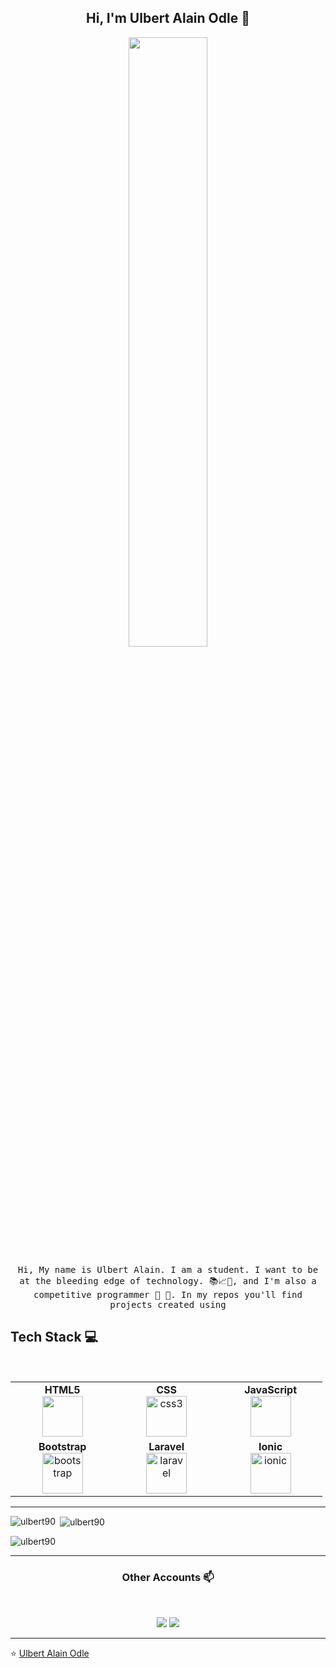 
<h2 align="center"> Hi, I'm Ulbert Alain Odle 👋 <br/> </h2> 

<p align="center"><img width=50% src="https://wompampsupport.azureedge.net/fetchimage?siteId=7575&v=2&jpgQuality=100&width=700&url=https%3A%2F%2Fi.kym-cdn.com%2Fentries%2Ficons%2Ffacebook%2F000%2F021%2F807%2Fig9OoyenpxqdCQyABmOQBZDI0duHk2QZZmWg2Hxd4ro.jpg"></p>


<p align="center"> <samp>Hi, My name is Ulbert Alain. I am a student. I want to be at the bleeding edge of technology. 📚📈🔬, and I'm also a competitive programmer 🤩 🎈. In my repos you'll find projects created using 
  
  
## Tech Stack :computer:

<br>
<table>
<tbody>
 <tr>
<td align="center" width="20%">
<span><b><center>HTML5</center></b></span> 
<img width="65" height=65px src="https://img.icons8.com/color/2x/html-5.png">
</td>

<td align="center" width="20%">
<span><b><center>CSS</center></b></span> 
<img width="65" height="65" src="https://img.icons8.com/fluency/240/css3.png" alt="css3"/>
</td>

<td align="center" width="20%">
<span><b><center>JavaScript</center></b></span> 
<img width="65" height=65px src="https://img.icons8.com/color/2x/javascript.png"> 
</td>
</tr>

<tr>
<td align="center" width="20%">
<span><b><center>Bootstrap</center></b></span> 
<img width="65" height="65" src="https://img.icons8.com/color-glass/65/bootstrap.png" alt="bootstrap"/> 
</td>

<td align="center" width="20%">
<span><b><center>Laravel</center></b></span> 
<img  width="65" height="65" src="https://img.icons8.com/fluency/48/laravel.png" alt="laravel"/> 
</td>

<td align="center" width="20%">
<span><b><center>Ionic</center></b></span> 
<img width="65" height="65" src="https://img.icons8.com/color/65/ionic.png" alt="ionic"/>
</td>
</tr>

</tbody>
</table>

____

<p><img align="left" src="https://github-readme-stats.vercel.app/api/top-langs?username=ulbert90&show_icons=true&locale=en&layout=compact" alt="ulbert90" /></p>

<p>&nbsp;<img align="center" src="https://github-readme-stats.vercel.app/api?username=ulbert90&show_icons=true&locale=en" alt="ulbert90" /></p>

<p><img align="center" src="https://github-readme-streak-stats.herokuapp.com/?user=ulbert90&" alt="ulbert90" /></p>

____

<h3 align="center"> Other Accounts 📫 </h3>
<br />
<p align="center">
<a href=" https://www.facebook.com/profile.php?id=100039622606168&mibextid=ZbWKwL "><img src="https://img.shields.io/badge/facebook-%230077B5.svg?&style=for-the-badge&logo=facebook&logoColor=white"/></a>
<a href=" https://instagram.com/its_me.sarii?igshid=MzRlODBiNWFlZA== "><img src="https://img.shields.io/badge/instagram-%23E4405F.svg?&style=for-the-badge&logo=instagram&logoColor=white"/></a>

</p>

____


<p align="center">

⭐️ [Ulbert Alain Odle](https://github.com/Ulbert90)

</p>
